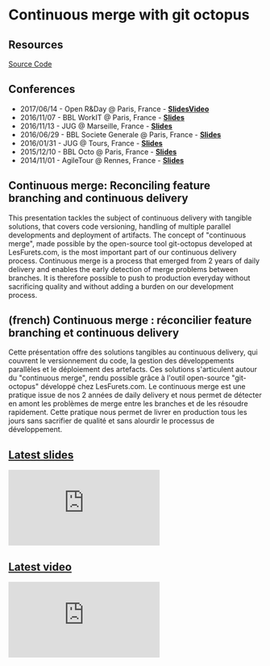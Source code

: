 # Continuous merge with git octopus

## Resources

<span class="icon icon-github">[Source Code](https://github.com/lesfurets/git-octopus)</span>

## Conferences

- 2017/06/14 - Open R&Day @ Paris, France - <span class="icon icon-slideshare">**[Slides](https://dubreuia.github.io/alexandredubreuil.com/conferences/continuous-merge-git-octopus/continuous-delivery-open-r-and-d-day.html)**</span><span class="icon icon-youtube">**[Video](https://www.youtube.com/watch?v=SL9fuglqBH4)**</span>
- 2016/11/07 - BBL WorkIT @ Paris, France - <span class="icon icon-slideshare">**[Slides](https://dubreuia.github.io/alexandredubreuil.com/conferences/continuous-merge-git-octopus/continuous-delivery-workit-2016.html)**</span>
- 2016/11/13 - JUG @ Marseille, France - <span class="icon icon-slideshare">**[Slides](https://dubreuia.github.io/alexandredubreuil.com/conferences/continuous-merge-git-octopus/continuous-delivery-marseille-jug-2016.html)**</span>
- 2016/06/29 - BBL Societe Generale @ Paris, France - <span class="icon icon-slideshare">**[Slides](https://dubreuia.github.io/alexandredubreuil.com/conferences/continuous-merge-git-octopus/continuous-delivery-marseille-jug-2016.html)**</span>
- 2016/01/31 - JUG @ Tours, France - <span class="icon icon-slideshare">**[Slides](https://dubreuia.github.io/alexandredubreuil.com/conferences/continuous-merge-git-octopus/continuous-delivery-marseille-jug-2016.html)**</span>
- 2015/12/10 - BBL Octo @ Paris, France - <span class="icon icon-slideshare">**[Slides](https://dubreuia.github.io/alexandredubreuil.com/conferences/continuous-merge-git-octopus/continuous-delivery-marseille-jug-2016.html)**</span>
- 2014/11/01 - AgileTour @ Rennes, France - <span class="icon icon-slideshare">**[Slides](https://dubreuia.github.io/alexandredubreuil.com/conferences/continuous-merge-git-octopus/continuous-delivery-agile-tour-rennes-2014.html)**</span>

## Continuous merge: Reconciling feature branching and continuous delivery

This presentation tackles the subject of continuous delivery with tangible solutions, that covers code versioning, handling of multiple parallel developments and deployment of artifacts. The concept of "continuous merge", made possible by the open-source tool git-octopus developed at LesFurets.com, is the most important part of our continuous delivery process. Continuous merge is a process that emerged from 2 years of daily delivery and enables the early detection of merge problems between branches. It is therefore possible to push to production everyday without sacrificing quality and without adding a burden on our development process.

## (french) Continuous merge : réconcilier feature branching et continuous delivery

Cette présentation offre des solutions tangibles au continuous delivery, qui couvrent le versionnement du code, la gestion des développements parallèles et le déploiement des artefacts. Ces solutions s'articulent autour du "continuous merge", rendu possible grâce à l'outil open-source "git-octopus" développé chez LesFurets.com. Le continuous merge est une pratique issue de nos 2 années de daily delivery et nous permet de détecter en amont les problèmes de merge entre les branches et de les résoudre rapidement. Cette pratique nous permet de livrer en production tous les jours sans sacrifier de qualité et sans alourdir le processus de développement.

## [Latest slides](https://dubreuia.github.io/alexandredubreuil.com/conferences/continuous-merge-git-octopus/continuous-delivery-open-r-and-d-day.html)

<iframe class="slides" src="https://dubreuia.github.io/alexandredubreuil.com/conferences/continuous-merge-git-octopus/continuous-delivery-open-r-and-d-day.html" frameborder="0"></iframe>

## [Latest video](https://www.youtube-nocookie.com/embed/SL9fuglqBH4)

<iframe class="video" src="https://www.youtube-nocookie.com/embed/SL9fuglqBH4" frameborder="0" allow="accelerometer; autoplay; encrypted-media; gyroscope; picture-in-picture" allowfullscreen></iframe>

